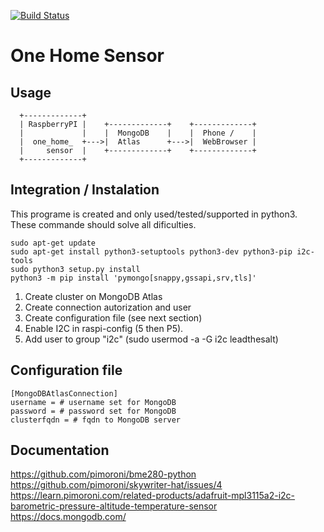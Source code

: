 [![Build Status](https://travis-ci.org/LeadTheSalt/one_home_sensor.svg?branch=master)](https://travis-ci.org/LeadTheSalt/one_home_sensor)
# One Home Sensor

## Usage 

```
  +-------------+
  | RaspberryPI |    +-------------+    +-------------+ 
  |             |    |  MongoDB    |    |  Phone /    |
  |  one_home_  +--->|  Atlas      +--->|  WebBrowser |
  |     sensor  |    +-------------+    +-------------+
  +-------------+
```

## Integration / Instalation
This programe is created and only used/tested/supported in python3. These commande should solve all dificulties. 

```
sudo apt-get update
sudo apt-get install python3-setuptools python3-dev python3-pip i2c-tools
sudo python3 setup.py install 
python3 -m pip install 'pymongo[snappy,gssapi,srv,tls]'
```
1. Create cluster on MongoDB Atlas
2. Create connection autorization and user 
3. Create configuration file (see next section)
4. Enable  I2C in raspi-config (5 then P5).
5. Add user to group "i2c" (sudo usermod -a -G i2c leadthesalt)

## Configuration file 
```
[MongoDBAtlasConnection]
username = # username set for MongoDB
password = # password set for MongoDB
clusterfqdn = # fqdn to MongoDB server 

```


## Documentation 
https://github.com/pimoroni/bme280-python
https://github.com/pimoroni/skywriter-hat/issues/4
https://learn.pimoroni.com/related-products/adafruit-mpl3115a2-i2c-barometric-pressure-altitude-temperature-sensor
https://docs.mongodb.com/ 